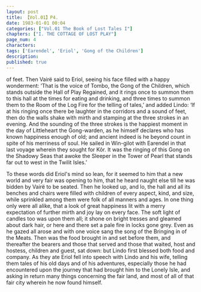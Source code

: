 ```yaml
---
layout: post
title: 【Vol.01】P4.
date: 1983-01-01 00:04
categories: ["Vol.01 The Book of Lost Tales I"]
chapters: ["I. THE COTTAGE OF LOST PLAY"]
page_num: 4
characters: 
tags: ['Earendel', 'Eriol', 'Gong of the Children']
description: 
published: true
---
```


<p style="text-indent: 0;">
of feet. Then Vairë said to Eriol, seeing his face filled with a happy wonderment: ‘That is the voice of Tombo, the Gong of the Children, which stands outside the Hall of Play Regained, and it rings once to summon them to this hall at the times for eating and drinking, and three times to summon them to the Room of the Log Fire for the telling of tales,’ and added Lindo: ‘If at his ringing once there be laughter in the corridors and a sound of feet, then do the walls shake with mirth and stamping at the three strokes in an evening. And the sounding of the three strokes is the happiest moment in the day of Littleheart the Gong-warden, as he himself declares who has known happiness enough of old; and ancient indeed is he beyond count in spite of his merriness of soul. He sailed in Win-gilot with Earendel in that last voyage wherein they sought for Kôr. It was the ringing of this Gong on the Shadowy Seas that awoke the Sleeper in the Tower of Pearl that stands far out to west in the Twilit Isles.’
</p>

To these words did Eriol's mind so lean, for it seemed to him that a new world and very fair was opening to him, that he heard naught else till he was bidden by Vairë to be seated. Then he looked up, and lo, the hall and all its benches and chairs were filled with children of every aspect, kind, and size, while sprinkled among them were folk of all manners and ages. In one thing only were all alike, that a look of great happiness lit with a merry expectation of further mirth and joy lay on every face. The soft light of candles too was upon them all; it shone on bright tresses and gleamed about dark hair, or here and there set a pale fire in locks gone grey. Even as he gazed all arose and with one voice sang the song of the Bringing in of the Meats. Then was the food brought in and set before them, and thereafter the bearers and those that served and those that waited, host and hostess, children and guest, sat down: but Lindo first blessed both food and company. As they ate Eriol fell into speech with Lindo and his wife, telling them tales of his old days and of his adventures, especially those he had encountered upon the journey that had brought him to the Lonely Isle, and asking in return many things concerning the fair land, and most of all of that fair city wherein he now found himself.

